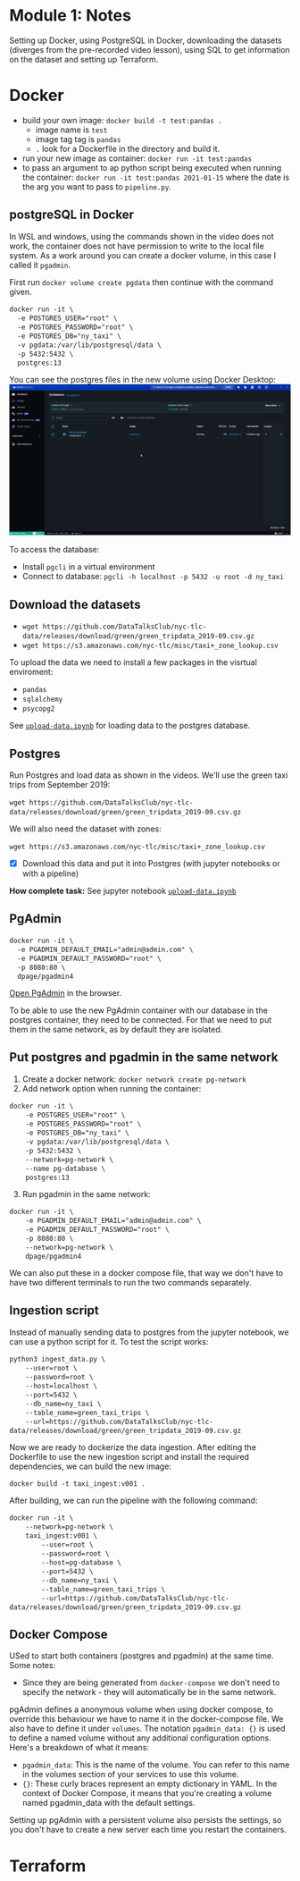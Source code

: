 # Module 1: Notes

Setting up Docker, using PostgreSQL in Docker, downloading the datasets (diverges from the pre-recorded video lesson), using SQL to get information on the dataset and setting up Terraform.

# Docker
- build your own image: `docker build -t test:pandas .` 
  - image name is `test`
  - image tag tag is `pandas`
  - `.` look for a Dockerfile in the directory and build it.
- run your new image as container: `docker run -it test:pandas`
- to pass an argument to ap python script being executed when running the container: `docker run -it test:pandas 2021-01-15` where the date is the arg you want to pass to `pipeline.py`.

## postgreSQL in Docker
In WSL and windows, using the commands shown in the video does not work, the container does not have permission to write to the local file system. As a work around you can create a docker volume, in this case I called it `pgadmin`.

First run `docker volume create pgdata` then continue with the command given.

```
docker run -it \
  -e POSTGRES_USER="root" \
  -e POSTGRES_PASSWORD="root" \
  -e POSTGRES_DB="ny_taxi" \
  -v pgdata:/var/lib/postgresql/data \
  -p 5432:5432 \
  postgres:13
```

You can see the postgres files in the new volume using Docker Desktop:
![GIF showing docker volume in docker desktop UI](./imgs/docker-volume.gif)

To access the database:
- Install `pgcli` in a virtual environment
- Connect to database: `pgcli -h localhost -p 5432 -u root -d ny_taxi`

## Download the datasets
- `wget https://github.com/DataTalksClub/nyc-tlc-data/releases/download/green/green_tripdata_2019-09.csv.gz`
- `wget https://s3.amazonaws.com/nyc-tlc/misc/taxi+_zone_lookup.csv`

To upload the data we need to install a few packages in the visrtual enviroment:
- `pandas`
- `sqlalchemy`
- `psycopg2`

See [`upload-data.ipynb`](../1_intro_prereqs/code/upload-data.ipynb) for loading data to the postgres database.


## Postgres

Run Postgres and load data as shown in the videos.
We'll use the green taxi trips from September 2019:

```wget https://github.com/DataTalksClub/nyc-tlc-data/releases/download/green/green_tripdata_2019-09.csv.gz```

We will also need the dataset with zones:

```wget https://s3.amazonaws.com/nyc-tlc/misc/taxi+_zone_lookup.csv```

- [x] Download this data and put it into Postgres (with jupyter notebooks or with a pipeline)

**How complete task:** 
See jupyter notebook [`upload-data.ipynb`](../1_intro_prereqs/code/upload-data.ipynb)


## PgAdmin
```
docker run -it \
  -e PGADMIN_DEFAULT_EMAIL="admin@admin.com" \
  -e PGADMIN_DEFAULT_PASSWORD="root" \
  -p 8080:80 \
  dpage/pgadmin4
```
[Open PgAdmin](http://localhost:8080/) in the browser.

To be able to use the new PgAdmin container with our database in the postgres container, they need to be connected. For that we need to put them in the same network, as by default they are isolated. 


## Put postgres and pgadmin in the same network

1. Create a docker network: `docker network create pg-network`
2. Add network option when running the container:
```
docker run -it \
    -e POSTGRES_USER="root" \
    -e POSTGRES_PASSWORD="root" \
    -e POSTGRES_DB="ny_taxi" \
    -v pgdata:/var/lib/postgresql/data \
    -p 5432:5432 \
    --network=pg-network \
    --name pg-database \
    postgres:13
```
3. Run pgadmin in the same network:
```
docker run -it \
    -e PGADMIN_DEFAULT_EMAIL="admin@admin.com" \
    -e PGADMIN_DEFAULT_PASSWORD="root" \
    -p 8080:80 \
    --network=pg-network \
    dpage/pgadmin4
```
We can also put these in a docker compose file, that way we don't have to have two different terminals to run the two commands separately.


## Ingestion script 

Instead of manually sending data to postgres from the jupyter notebook, we can use a python script for it. To test the script works:

```
python3 ingest_data.py \
    --user=root \
    --password=root \
    --host=localhost \
    --port=5432 \
    --db_name=ny_taxi \
    --table_name=green_taxi_trips \
    --url=https://github.com/DataTalksClub/nyc-tlc-data/releases/download/green/green_tripdata_2019-09.csv.gz
```
Now we are ready to dockerize the data ingestion. After editing the Dockerfile to use the new ingestion script and install the required dependencies, we can build the new image:

```
docker build -t taxi_ingest:v001 .
``` 

After building, we can run the pipeline with the following command:
```
docker run -it \
    --network=pg-network \
    taxi_ingest:v001 \
        --user=root \
        --password=root \
        --host=pg-database \
        --port=5432 \
        --db_name=ny_taxi \
        --table_name=green_taxi_trips \
        --url=https://github.com/DataTalksClub/nyc-tlc-data/releases/download/green/green_tripdata_2019-09.csv.gz
```

## Docker Compose

USed to start both containers (postgres and pgadmin) at the same time. Some notes:
- Since they are being generated from `docker-compose` we don't need to specify the network - they will automatically be in the same network.

pgAdmin defines a anonymous volume when using docker compose, to override this behaviour we have to name it in the docker-compose file. We also have to define it under `volumes`. The notation `pgadmin_data: {}` is used to define a named volume without any additional configuration options. Here's a breakdown of what it means:

- `pgadmin_data`: This is the name of the volume. You can refer to this name in the volumes section of your services to use this volume.
- `{}`: These curly braces represent an empty dictionary in YAML. In the context of Docker Compose, it means that you're creating a volume named pgadmin_data with the default settings.

Setting up pgAdmin with a persistent volume also persists the settings, so you don't have to create a new server each time you restart the containers.

# Terraform